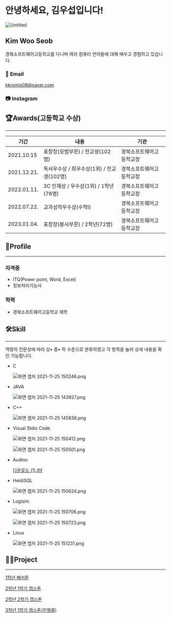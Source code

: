 # 안녕하세요, 김우섭입니다!

![Untitled](https://s3-us-west-2.amazonaws.com/secure.notion-static.com/69e1ccf3-d246-451e-bcb6-c94ef7e65c54/Untitled.png)

## Kim Woo Seob

경북소프트웨어고등학교를 다니며 여러 컴퓨터 언어들에 대해 배우고 경험하고 있습니다.

### 📧 **Email**

kkromio08@naver.com

### 📷 **Instagram**

[](https://www.instagram.com/uuuuuu_sb/)

## 🏆Awards(고등학교 수상)

---

| 기간 | 내용 | 기관 |
| --- | --- | --- |
| 2021.10.15 | 표창장(모범부문) / 전교생(102명) | 경북소프트웨어고등학교장 |
| 2021.12.21. | 독서우수상 / 최우수상(1위) / 전교생(102명) | 경북소프트웨어고등학교장 |
| 2022.01.11. | 3C 인재상 / 우수상(1위) / 1학년(76명) | 경북소프트웨어고등학교장 |
| 2022.07.22. | 교과성적우수상(수학Ⅰ) | 경북소프트웨어고등학교장 |
| 2023.01.04. | 표창장(봉사부문) / 2학년(72명) | 경북소프트웨어고등학교장 |

## 🔎Profile

---

### 자격증

- ITQ(Power point, Word, Excel)
- 정보처리기능사

### 학력

- 경북소프트웨어고등학교 재학

## 🛠Skill

---

역량의 전문성에 따라 상• 중• 하 수준으로 분류하였고 각 항목을 눌러 상세 내용을 확인 가능합니다.

- C
    
    ![화면 캡처 2021-11-25 150246.png](https://s3-us-west-2.amazonaws.com/secure.notion-static.com/c8c01b73-9d07-400b-8137-f7f5b44e4096/화면_캡처_2021-11-25_150246.png)
    
- JAVA
    
    ![화면 캡처 2021-11-25 143927.png](https://s3-us-west-2.amazonaws.com/secure.notion-static.com/c3b7dfbd-f3aa-4f4c-92b4-8f3c50c2fbb4/화면_캡처_2021-11-25_143927.png)
    
- C++
    
    ![화면 캡처 2021-11-25 145836.png](https://s3-us-west-2.amazonaws.com/secure.notion-static.com/2c43cb5f-c3da-4000-ba91-fd7bf6e2c942/화면_캡처_2021-11-25_145836.png)
    

- Visual Stdio Code
    
    ![화면 캡처 2021-11-25 150412.png](https://s3-us-west-2.amazonaws.com/secure.notion-static.com/1997aac6-1503-4345-8e34-1f877f257f2f/화면_캡처_2021-11-25_150412.png)
    
    ![화면 캡처 2021-11-25 150501.png](https://s3-us-west-2.amazonaws.com/secure.notion-static.com/19a402b8-df8e-45eb-8de3-3cad0a6c8285/화면_캡처_2021-11-25_150501.png)
    
- Audino
    
    [다운로드 (1).jfif](https://s3-us-west-2.amazonaws.com/secure.notion-static.com/a9b4d9f6-64a4-4d40-a83a-ad42573afcad/다운로드_(1).jfif)
    
- HeidiSQL
    
    ![화면 캡처 2021-11-25 150624.png](https://s3-us-west-2.amazonaws.com/secure.notion-static.com/3eff47df-3e10-4d20-9d2b-51d79aed3323/화면_캡처_2021-11-25_150624.png)
    

- Logisim
    
    ![화면 캡처 2021-11-25 150706.png](https://s3-us-west-2.amazonaws.com/secure.notion-static.com/b737a8a5-aac4-45bc-aedb-8ac1128b7603/화면_캡처_2021-11-25_150706.png)
    
    ![화면 캡처 2021-11-25 150723.png](https://s3-us-west-2.amazonaws.com/secure.notion-static.com/1d21a1ff-674b-4fe7-8f1a-8e9b5694a320/화면_캡처_2021-11-25_150723.png)
    
- Linux
    
    ![화면 캡처 2021-11-25 151231.png](https://s3-us-west-2.amazonaws.com/secure.notion-static.com/dfdbc8d5-3948-4191-a2b5-6034d5dccf97/화면_캡처_2021-11-25_151231.png)
    

## 👨‍🏫Project

---

[1학년 해커톤](https://www.notion.so/1-203d2103802d4435aa383457b726282d)

[2학년 1학기 캡스톤](https://www.notion.so/2-1-40a2801035b3425c829b517925e8c539)

[2학년 2학기 캡스톤](https://www.notion.so/2-2-a0979b9e447f45ef8a2e05e137b180be)

[3학년 1학기 캡스톤(진행중)](https://www.notion.so/3-1-c743a0724f1b487aba3c8c231062066c)

